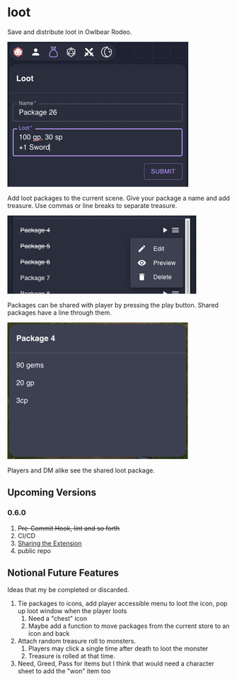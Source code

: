 # loot

Save and distribute loot in Owlbear Rodeo. 

![loot screen shot](./docs/screenshot.png?raw=true)

Add loot packages to the current scene. Give your package a name and add treasure. Use commas or line breaks to separate treasure.

![loot controls](./docs/controls.png?raw=true)

Packages can be shared with player by pressing the play button. Shared packages have a line through them. 

![loot alert screen shot](./docs/alert.png?raw=true)

Players and DM alike see the shared loot package.

## Upcoming Versions
 
### 0.6.0

1. ~~Pre-Commit Hook, lint and so forth~~
2. CI/CD
3. [Sharing the Extension](https://docs.owlbear.rodeo/extensions/tutorial-sharing-your-extension/)
4. public repo

## Notional Future Features

Ideas that my be completed or discarded.

1. Tie packages to icons, add player accessible menu to loot the icon, pop up loot window when the player loots
   1. Need a "chest" icon
   2. Maybe add a function to move packages from the current store to an icon and back
2. Attach random treasure roll to monsters. 
   1. Players may click a single time after death to loot the monster
   2. Treasure is rolled at that time.
3. Need, Greed, Pass for items but I think that would need a character sheet to add the "won" item too